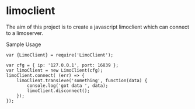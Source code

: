 # limoclient
The aim of this project is to create a javascript limoclient which can connect to a limoserver.

Sample Usage
```
var {LimoClient} = require('LimoClient');

var cfg = { ip: '127.0.0.1', port: 16839 };
var limoClient = new LimoClient(cfg);
limoClient.connect( (err) => {
	limoClient.transieve('something', function(data) {
		console.log('got data ', data);
		limoClient.disconnect();
	});
});
```
